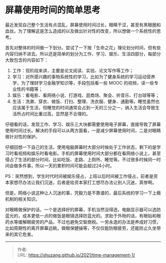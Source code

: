 # 屏幕使用时间的简单思考


最近发现自己整个生活有点混乱，屏幕使用时间过长，眼睛干涩，甚至有黑眼圈和血丝。为了理解这是怎么造成的以及做出针对性的改变，所以想做一个系统性的思考。

<!---more-->

首先对整体的时间做一下划分。尝试了一下按「生命之花」理论划分时间，但有些内容归纳不进去。所以还是简单的划分为工作、学习、娱乐、生活四部分，每部分大致包含的内容如下：

1. 工作：现阶段来讲，主要是论文阅读、实验、论文写作等工作；
2. 学习：对所感兴趣的事物系统性的学习，比如为了健身系统的学习运动营养学，为了理财学习金融学知识等，手段包括看一些 MOOC 的视频，读一些专业性的书籍等；
3. 娱乐：看电影、看网络小说、打游戏、逛商场、聚会、听音乐、打台球等等；
4. 生活：洗漱、穿衣、做饭、打扫、整理、洗衣服、健身、通勤等。睡觉虽然也应该属于生活，但睡觉的时间通常会占到一天的三分之一，纳入生活会导致生活所占时间比重过高，显然是不合理的。

仔细看的话，发现工作、学习、娱乐三大块都需要使用电子屏幕，直接导致了屏幕使用时间过长。解决的手段可以从两方面看，一是减少屏幕使用时间，二是对眼睛做针对性的保护。

仔细回想一下自己的生活，使用电脑屏幕时大部分时候处于工作状态，剩下的是学习时看视频和娱乐时看电影。手机的屏幕使用时间大部分都在看网络小说上，甚至侵占了生活的部分时间，比如吃饭、走路、上厕所、睡觉等。不过很多时候同一时间会做多件事，所以一天的累积时间可能会超过24小时。

PS：突然想到，学生时代时间被娱乐侵占，上班以后时间被工作侵占，前者是资本家想尽办法让我们沉迷，后者是给资本家打工想尽办法让别人沉迷，真惨啊。

但是，网络小说这种让人沉迷的事，凭毅力是不靠谱的，最后系统的学习一下上瘾机制的相关知识。

对眼睛做保护的话，一个是选择好的屏幕，手机当然没得选，电脑显示器可以选防蓝光的，成本更低一点的做饭是眼镜选择防蓝光的。求助于外物的话，有眼贴和眼药水等缓解眼疲劳的产品，不过也避免交智商税。一劳永逸的办法是养成好习惯，比如周期性的离开屏幕远眺，做眼保健操等，不仅仅能防眼疲劳，还能防止久坐带来的其它危害。


---

> 作者:   
> URL: https://shuzang.github.io/2021/time-management-1/  

